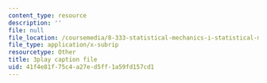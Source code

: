 ```yaml
---
content_type: resource
description: ''
file: null
file_location: /coursemedia/8-333-statistical-mechanics-i-statistical-mechanics-of-particles-fall-2013/41f4e81f75c4a27ed5ff1a59fd157cd1_TDnfhpAZBqs.srt
file_type: application/x-subrip
resourcetype: Other
title: 3play caption file
uid: 41f4e81f-75c4-a27e-d5ff-1a59fd157cd1
---
```


